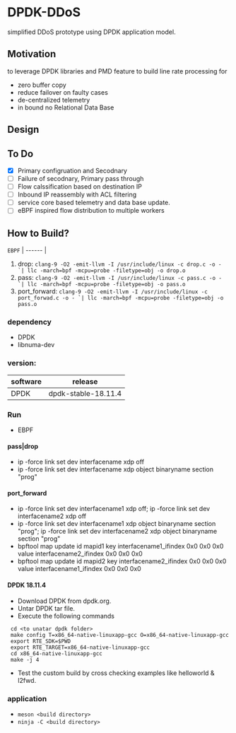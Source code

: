 # DPDK-DDoS
simplified DDoS prototype using DPDK application model.

## Motivation
to leverage DPDK libraries and PMD feature to build line rate processing for
- zero buffer copy
- reduce failover on faulty cases
- de-centralized telemetry
- in bound no Relational Data Base

## Design

## To Do
 - [x] Primary configruation and Secodnary
 - [ ] Failure of secodnary, Primary pass through
 - [ ] Flow calssification based on destination IP
 - [ ] Inbound IP reassembly with ACL filtering
 - [ ] service core based telemetry and data base update.
 - [ ] eBPF inspired flow distribution to multiple workers

## How to Build?

 ```EBPF```
  | ------ |
 1. drop: ```clang-9 -O2 -emit-llvm -I /usr/include/linux -c drop.c -o - `| llc -march=bpf -mcpu=probe -filetype=obj -o drop.o``` 
 2. pass: ```clang-9 -O2 -emit-llvm -I /usr/include/linux -c pass.c -o - `| llc -march=bpf -mcpu=probe -filetype=obj -o pass.o``` 
 3. port_forward: ```clang-9 -O2 -emit-llvm -I /usr/include/linux -c port_forwad.c -o - `| llc -march=bpf -mcpu=probe -filetype=obj -o pass.o``` 

### dependency
 - DPDK
 - libnuma-dev

### version:
| software | release |
| -- | -- |
| DPDK | dpdk-stable-18.11.4 |

### Run
 - EBPF 
 
#### pass|drop
 - ip -force link set dev interfacename xdp off
 - ip -force link set dev interfacename xdp object binaryname section "prog"

#### port_forward
 - ip -force link set dev interfacename1 xdp off; ip -force link set dev interfacename2 xdp off
 - ip -force link set dev interfacename1 xdp object binaryname section "prog"; ip -force link set dev interfacename2 xdp object binaryname section "prog"
 - bpftool map update id mapid1 key interfacename1_ifindex 0x0 0x0 0x0 value interfacename2_ifindex 0x0 0x0 0x0
 - bpftool map update id mapid2 key interfacename2_ifindex 0x0 0x0 0x0 value interfacename1_ifindex 0x0 0x0 0x0

#### DPDK 18.11.4
- Download DPDK from dpdk.org.
- Untar DPDK tar file.
- Execute the following commands
```
 cd <to unatar dpdk folder>
 make config T=x86_64-native-linuxapp-gcc O=x86_64-native-linuxapp-gcc
 export RTE_SDK=$PWD
 export RTE_TARGET=x86_64-native-linuxapp-gcc
 cd x86_64-native-linuxapp-gcc
 make -j 4
```
- Test the custom build by cross checking examples like helloworld & l2fwd.

### application
 - ```meson <build directory>```
 - ```ninja -C <build directory>```

